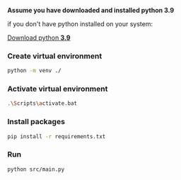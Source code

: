 **Assume you have downloaded and installed python 3.9**

if you don't have python installed on your system:

[Download python **3.9**](https://www.python.org/downloads/windows/)


### Create virtual environment

```bash
python -m venv ./
```


### Activate virtual environment
```bash
.\Scripts\activate.bat
```

### Install packages
```bash
pip install -r requirements.txt
```

### Run
```bash
python src/main.py
```

